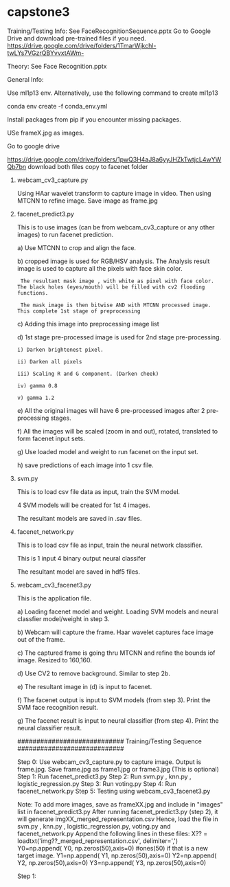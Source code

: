 # capstone3

Training/Testing Info:
    See FaceRecognitionSequence.pptx
    Go to Google Drive and download pre-trained files if you need. 
    https://drive.google.com/drive/folders/1TmarWjkchl-twLYs7VGzrQBYvvxtAWm-

Theory:
    See Face Recognition.pptx




General Info:


Use ml1p13 env. Alternatively, use the following command to create ml1p13

conda env create -f conda_env.yml

Install packages from pip if you encounter missing packages.

USe frameX.jpg as images.

Go to google drive 

https://drive.google.com/drive/folders/1pwQ3H4aJ8a6yyJHZkTwtjcL4wYWQb7bn download both files 
copy to facenet folder

1. webcam_cv3_capture.py 

    Using HAar wavelet transform to capture image in video. Then using MTCNN to refine image. Save image as frame.jpg
    
2. facenet_predict3.py

    This is to use images (can be from webcam_cv3_capture or any other images) to run facenet prediction.
    
    a) Use MTCNN to crop and align the face.

    b) cropped image is used for RGB/HSV analysis. The Analysis result image is used to capture all the pixels with face skin color. 
    
        The resultant mask image , with white as pixel with face color. The black holes (eyes/mouth) will be filled with cv2 flooding functions.
        
        The mask image is then bitwise AND with MTCNN processed image. This complete 1st stage of preprocessing
        
    c) Adding this image into preprocessing image list
    
    d) 1st stage pre-processed image is used for 2nd stage pre-processing.
    
       i) Darken brightenest pixel.
       
       ii) Darken all pixels
       
       iii) Scaling R and G component. (Darken cheek)
       
       iv) gamma 0.8
       
       v) gamma 1.2
       
    e) All the original images will have 6 pre-processed images after 2 pre-processing stages.
    
    f) All the images will be scaled (zoom in and out), rotated, translated to form facenet input sets.
    
    g) Use loaded model and weight to run facenet on the input set.
    
    h) save predictions of each image into 1 csv file.
    
3. svm.py

    This is to load csv file data as input, train the SVM model.
    
    4 SVM models will be created for 1st 4 images.
    
    The resultant models are saved in .sav files.
    
4. facenet_network.py

    This is to load csv file as input, train the neural network classifier.
    
    This is 1 input 4 binary output neural classifer 
    
    The resultant model are saved in hdf5 files.
    
5. webcam_cv3_facenet3.py

    This is the application file.
    
    a) Loading facenet model and weight. Loading SVM models and neural classfier model/weight in step 3.
    
    b) Webcam will capture the frame. Haar wavelet captures face image out of the frame.
    
    c) The captured frame is going thru MTCNN and refine the bounds iof image. Resized to 160,160.
    
    d) Use CV2 to remove background. Similar to step 2b.
    
    e) The resultant image in (d) is input to facenet.
    
    f) The facenet output is input to SVM models (from step 3). Print the SVM face recognition result.
    
    g) The facenet result is input to neural classifier (from step 4). Print the neural classifier result.
    
    ############################
    Training/Testing Sequence
    ############################
    
    Step 0: Use webcam_cv3_capture.py to capture image. Output is frame.jpg. Save frame.jpg as frame1.jpg or frame3.jpg (This is optional)
    Step 1: Run facenet_predict3.py 
    Step 2: Run svm.py , knn.py , logistic_regression.py
    Step 3: Run voting.py
    Step 4: Run facenet_network.py
    Step 5: Testing using webcam_cv3_facenet3.py
    
    Note: To add more images, save as frameXX.jpg and include in "images" list in facenet_predict3.py
          After running facenet_predict3.py (step 2), it will generate imgXX_merged_representation.csv
          Hence, load the file in svm.py , knn.py , logistic_regression.py, voting.py and facenet_network.py
          Append the following lines in these files:
          X?? = loadtxt('img??_merged_representation.csv', delimiter=',')
          Y0=np.append( Y0, np.zeros(50),axis=0) #ones(50) if that is a new target image.
          Y1=np.append( Y1, np.zeros(50),axis=0)
          Y2=np.append( Y2, np.zeros(50),axis=0)
          Y3=np.append( Y3, np.zeros(50),axis=0)





          
    Step 1: 
